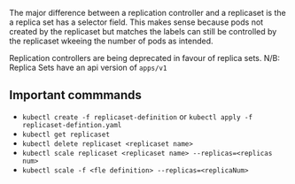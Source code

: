 The major difference between a replication controller and a replicaset is the a replica set has a selector field. This makes sense because pods not created by the replicaset but matches the labels can still be controlled by the replicaset wkeeing the number of pods as intended. 

Replication controllers are being deprecated in favour of replica sets. 
N/B: Replica Sets have an api version of `apps/v1`

## Important commmands

- `kubectl create -f replicaset-definition` or `kubectl apply -f replicaset-defintion.yaml`
- `kubectl get replicaset`
- `kubectl delete replicaset <replicaset name>`
- `kubectl scale replicaset <replicaset name> --replicas=<replicas num>`
- `kubectl scale -f <fle definition> --replicas=<replicaNum>`
